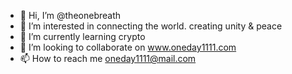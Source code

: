 - 👋 Hi, I’m @theonebreath
- 👀 I’m interested in connecting the world. creating unity & peace
- 🌱 I’m currently learning crypto
- 💞️ I’m looking to collaborate on www.oneday1111.com
- 📫 How to reach me oneday1111@mail.com

<!---
theonebreath/theonebreath is a ✨ special ✨ repository because its `README.md` (this file) appears on your GitHub profile.
You can click the Preview link to take a look at your changes.
--->
